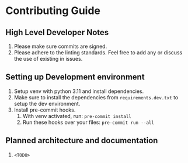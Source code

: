 # Contributing Guide

## High Level Developer Notes
1. Please make sure commits are signed.
2. Please adhere to the linting standards. Feel free to add any or discuss the use of existing in issues.

## Setting up Development environment
1. Setup venv with python 3.11 and install dependencies.
2. Make sure to install the dependencies from `requirements.dev.txt` to setup the dev environment.
3. Install pre-commit hooks.
    1. With venv activated, run: `pre-commit install`
    2. Run these hooks over your files: `pre-commit run --all`

## Planned architecture and documentation
1. `<TODO>`
